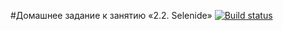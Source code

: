 #Домашнее задание к занятию «2.2. Selenide» [![Build status](https://ci.appveyor.com/api/projects/status/35p9dqxso20lyiia?svg=true)](https://ci.appveyor.com/project/IAmProgrammist/aqa0-2-2-selenide)


